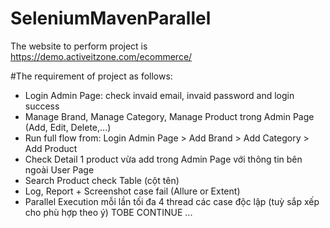 # SeleniumMavenParallel
The website to perform project is https://demo.activeitzone.com/ecommerce/

#The requirement of project as follows:
- Login Admin Page: check invaid email, invaid password and login success
- Manage Brand, Manage Category, Manage Product trong Admin Page (Add, Edit, Delete,...)
- Run full flow from: Login Admin Page > Add Brand > Add Category > Add Product
- Check Detail 1 product vừa add trong Admin Page với thông tin bên ngoài User Page
- Search Product check Table (cột tên)
- Log, Report + Screenshot case fail (Allure or Extent)
- Parallel Execution mỗi lần tối đa 4 thread các case độc lập (tuỳ sắp xếp cho phù hợp theo ý)
TOBE CONTINUE ...
